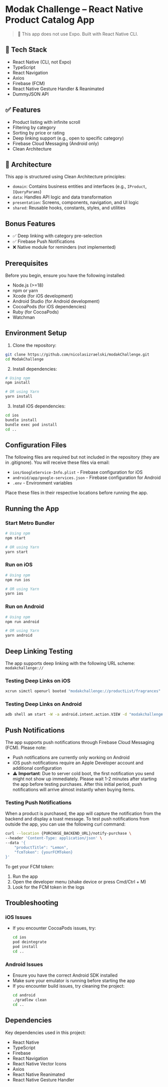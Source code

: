 # Modak Challenge – React Native Product Catalog App

> 🚫 This app does not use Expo. Built with React Native CLI.

## 🚀 Tech Stack

- React Native (CLI, not Expo)
- TypeScript
- React Navigation
- Axios
- Firebase (FCM)
- React Native Gesture Handler & Reanimated
- DummyJSON API

## ✅ Features

- Product listing with infinite scroll
- Filtering by category
- Sorting by price or rating
- Deep linking support (e.g., open to specific category)
- Firebase Cloud Messaging (Android only)
- Clean Architecture

## 🧠 Architecture

This app is structured using Clean Architecture principles:

- `domain`: Contains business entities and interfaces (e.g., `IProduct`, `IQueryParams`)
- `data`: Handles API logic and data transformation
- `presentation`: Screens, components, navigation, and UI logic
- `shared`: Reusable hooks, constants, styles, and utilities

## Bonus Features

- ✅ Deep linking with category pre-selection
- ✅ Firebase Push Notifications
- ❌ Native module for reminders (not implemented)

## Prerequisites

Before you begin, ensure you have the following installed:

- Node.js (>=18)
- npm or yarn
- Xcode (for iOS development)
- Android Studio (for Android development)
- CocoaPods (for iOS dependencies)
- Ruby (for CocoaPods)
- Watchman

## Environment Setup

1. Clone the repository:

```sh
git clone https://github.com/nicolasizraelski/modakChallenge.git
cd ModakChallenge
```

2. Install dependencies:

```sh
# Using npm
npm install

# OR using Yarn
yarn install
```

3. Install iOS dependencies:

```sh
cd ios
bundle install
bundle exec pod install
cd ..
```

## Configuration Files

The following files are required but not included in the repository (they are in .gitignore). You will receive these files via email:

- `ios/GoogleService-Info.plist` - Firebase configuration for iOS
- `android/app/google-services.json` - Firebase configuration for Android
- `.env` - Environment variables

Place these files in their respective locations before running the app.

## Running the App

### Start Metro Bundler

```sh
# Using npm
npm start

# OR using Yarn
yarn start
```

### Run on iOS

```sh
# Using npm
npm run ios

# OR using Yarn
yarn ios
```

### Run on Android

```sh
# Using npm
npm run android

# OR using Yarn
yarn android
```

## Deep Linking Testing

The app supports deep linking with the following URL scheme: `modakchallenge://`

### Testing Deep Links on iOS

```sh
xcrun simctl openurl booted "modakchallenge://productList/fragrances"
```

### Testing Deep Links on Android

```sh
adb shell am start -W -a android.intent.action.VIEW -d "modakchallenge://productList/fragrances" com.modakchallenge
```

## Push Notifications

The app supports push notifications through Firebase Cloud Messaging (FCM). Please note:

- Push notifications are currently only working on Android
- iOS push notifications require an Apple Developer account and additional configuration
- ⚠️ **Important**: Due to server cold boot, the first notification you send might not show up immediately. Please wait 1-2 minutes after starting the app before testing purchases. After this initial period, push notifications will arrive almost instantly when buying items.

### Testing Push Notifications

When a product is purchased, the app will capture the notification from the backend and display a toast message. To test push notifications from outside the app, you can use the following curl command:

```sh
curl --location {PURCHASE_BACKEND_URL}/notify-purchase \
--header 'Content-Type: application/json' \
--data '{
    "productTitle": "Lemon",
    "fcmToken": {yourFCMToken}
}'
```

To get your FCM token:

1. Run the app
2. Open the developer menu (shake device or press Cmd/Ctrl + M)
3. Look for the FCM token in the logs

## Troubleshooting

### iOS Issues

- If you encounter CocoaPods issues, try:
  ```sh
  cd ios
  pod deintegrate
  pod install
  cd ..
  ```

### Android Issues

- Ensure you have the correct Android SDK installed
- Make sure your emulator is running before starting the app
- If you encounter build issues, try cleaning the project:
  ```sh
  cd android
  ./gradlew clean
  cd ..
  ```

## Dependencies

Key dependencies used in this project:

- React Native
- TypeScript
- Firebase
- React Navigation
- React Native Vector Icons
- Axios
- React Native Reanimated
- React Native Gesture Handler
